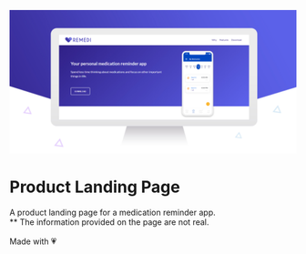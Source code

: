 ![Product Landing Page](images/landingPage.jpg)

# Product Landing Page
A product landing page for a medication reminder app.  <br/>
** The information provided on the page are not real.<br/><br/>
Made with :heartpulse:
